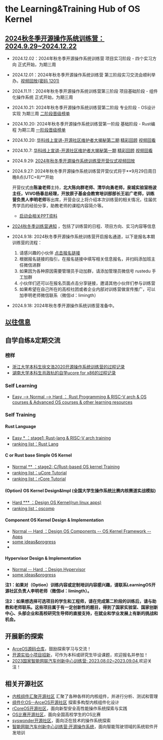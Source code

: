 # the Learning&Training Hub of OS Kernel

## [2024秋冬季开源操作系统训练营：2024.9.29~2024.12.22](https://github.com/LearningOS/rust-based-os-comp2024/blob/main/2024-autumn-scheduling-1.md)

- 2024.12.02：2024年秋冬季开源操作系统训练营 项目实习阶段 - 四个实习方向 正式开始，为期三周
- 2024.12.01：2024年秋冬季开源操作系统训练营 第三阶段实习交流会顺利举办。[视频回放(密码 1201)](https://meeting.tencent.com/cw/KEoDMqZG91)
- 2024.11.11：2024年秋冬季开源操作系统训练营第三阶段 项目基础阶段 - 组件化操作系统 正式开始，为期三周
- 2024.10.21: 2024年秋冬季开源操作系统训练营第二阶段 专业阶段 - OS设计实现 为期三周 [二阶段晋级榜单](https://opencamp.cn/os2edu/camp/2024fall/stage/2?tab=rank)
- 2024.10.20: 2024年秋冬季开源操作系统训练营第一阶段 基础阶段 - Rust编程 为期三周 [一阶段晋级榜单](https://opencamp.cn/os2edu/camp/2024fall/stage/1?tab=rank)
- 2024.10.20: [华科线上宣讲-开源社区维护者大揭秘第二期](https://mp.weixin.qq.com/s/sKbtZvZeratoqry0xL1x7Q) [精彩回顾](https://mp.weixin.qq.com/s/xpJYwYknQ-4Snsa-S3Qedw) [视频回看](https://www.bilibili.com/video/BV1U3yqYKEJD?spm_id_from=333.788.videopod.sections&vd_source=ae115ac7125d35a3214b2d8361d52eff)
- 2024.10.7: [华科线上宣讲-开源社区维护者大揭秘第一期](https://mp.weixin.qq.com/s/-DRyBHQnqln6Nsnf76csaw) [精彩回顾](https://mp.weixin.qq.com/s/xpJYwYknQ-4Snsa-S3Qedw) [视频回看](https://www.bilibili.com/video/BV1fL2EYBExb?spm_id_from=333.788.videopod.sections&vd_source=ae115ac7125d35a3214b2d8361d52eff)
- 2024.9.29: [2024年秋冬季开源操作系统训练营开营仪式视频回放](https://meeting.tencent.com/v2/cloud-record/share?id=1013a94c-fadb-4c66-8139-5acacd19d694&from=3&record_type=2)
- 2024.9.27: 2024年秋冬季开源操作系统训练营开营仪式将于**9月29日周日晚8点(UTC+8)**开始
  
  开营仪式由**陈渝老师**主持，**北大陈向群老师、清华向勇老师，泉城实验室杨波主任，VIVO杨春总经理，开放原子基金会教育培训部部长王岩广老师，训练营负责人李明老师**等出席，开营会议上将介绍本次训练营的相关情况，往届优秀学员的经验分享，助教老师的课程内容简介等。

  - [启动会相关PPT资料](https://cloud.tsinghua.edu.cn/d/3d4fcd34bfa148b58fe6/)

  
- [2024秋冬季训练营通知](https://mp.weixin.qq.com/s/ksJ-EUITOmHbcQJv9rQ2jw) ，包括了训练营的日程、项目方向、实习内容等信息

- 2024.9.18: 2024秋冬季开源操作系统训练营开启报名通道，以下是报名本期训练营的流程：
  1. 请感兴趣的小伙伴 [点击报名链接](https://opencamp.cn/os2edu/camp/2024fall/register?code=FkfH4vsjjeT9)
  2. 根据报名链接的指引，在报名链接中填写相关信息报名，并扫码添加班主任微信进群
  3. 如果因为各种原因需要管理员手动加群，请添加管理员微信号 rustedu 手工加群
  4. 小伙伴们还可以在报名页面点击分享链接，邀请其他小伙伴们参与训练营
  5. 如果希望在自己所在的高校社团或者企业内部对训练营做宣传推广，可以加李明老师微信联系（微信id：limingth）

- 2024.9.18: 2024年秋冬季开源操作系统训练营准备中。

## [以往信息](./log.md)

## 自学自练&定期交流

### 榜样
- [浙江大学本科生徐文浩2020开源操作系统训练营的过程记录](https://github.com/LearningOS/record)
- [湖南大学本科生肖政杭的自学ucore for x86的过程记录](https://kiprey.github.io/tags/uCore/)

### Self Learning
- [Easy --> Normal  --> Hard ： Rust Programming & RISC-V arch & OS courses & Advanced OS courses & other learning resources](https://github.com/LearningOS/rust-based-os-comp2023/blob/main/relatedinfo.md)
 
### Self Training
#### Rust Language
- [Easy * ：stage1: Rust-lang & RISC-V arch training](https://github.com/LearningOS/rust-based-os-comp2023/blob/main/scheduling-1.md)
- [ranking list：Rust Lang](https://learningos.github.io/rust-rustlings-ranking/)
#### C or Rust base Simple OS Kernel
- [Normal ** ：stage2: C/Rust-based OS kernel Training](https://github.com/LearningOS/rust-based-os-comp2023/blob/main/scheduling-2.md)
- [ranking list：uCore Tutorial]( https://learningos.github.io/2023S-OS-uCore-Classroom-Rank-list/)
- [ranking list：rCore Tutorial]( https://learningos.github.io/2023S-OS-rCore-Classroom-Rank-list/)
  
#### (Option) OS Kernel Design&Impl (全国大学生操作系统比赛内核赛道实战模拟)
- [Hard *** ：Design OS Kernel(run linux apps)](https://github.com/LearningOS/oscomp-kernel-training)
- [ranking list：oscomp](https://os-autograding.github.io/classroom-grading-template/)

#### Component OS Kernel Design & Implementation
- [Normal -- Hard  ：Design OS Components -- OS Kernel Framework -- Apps](https://github.com/rcore-os/arceos)
- [some ideas&progress](https://github.com/orgs/rcore-os/discussions/categories/ideas)
- 
#### Hypervisor Design & Implementation
- [Normal -- Hard  ：Design Hypervisor](https://github.com/LearningOS/RVM-Tutorial)
- [some ideas&progress](https://github.com/orgs/rcore-os/discussions/13)

**注1：如果对（Option）训练内容或定制培训内容感兴趣，请联系LearningOS开源社区负责人李明老师（微信id：limingth）。**

**注2：如果想选择可选项目的学生和工程师，请在完成第二阶段的训练后，请与助教和老师联系。这些项目属于有一定创新性的题目，得到了国家实验室、国家创新中心、头部企业和高校研究生导师的直接支持，在就业和学业发展上有新的挑战和机会。**

## 开展新的探索
- [ArceOS源码仓库](https://github.com/rcore-os/arceos)，鼓励探索学习与交流！
- [开源实验小项目招新](https://github.com/orgs/rcore-os/discussions/categories/ideas)，可作为本科或研究生毕设课题，欢迎报名并参加！
- [2023国家智能网联汽车创新中心训练营: 2023.08.02~2023.09.04](https://github.com/cicvedu),欢迎关注！
  
## 相关开源社区
- [内核组件汇聚开源社区](https://github.com/kern-crates) 汇聚了各种各样的内核组件，并进行分析、测试和管理
- [组件化OS--ArceOS开源社区](https://github.com/arceos-org/arceos) 探索多构型内核组件化设计
- [rCoreOS开源社区](https://github.com/rcore-os)，面向新型安全高性能操作系统探索与实践
- [OS比赛开源社区](https://github.com/oscomp)，面向全国高校学生的OS比赛
- [syswonder开源社区](https://syswonder.org/)，面向泛在技术的操作系统探索
- [智能网联汽车创新中心训练营:开源操作系统](https://github.com/cicvedu)，面向智能驾驶领域的系统软件开发培训
